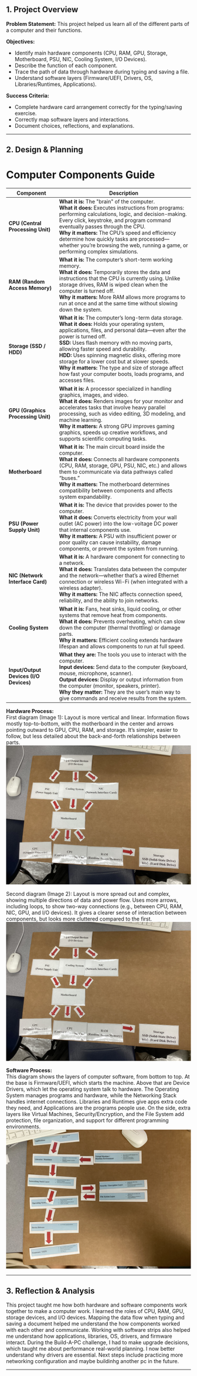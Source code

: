 ## 1. Project Overview

**Problem Statement:** 
This project helped us learn all of the different parts of a computer and their functions.

**Objectives:**  
- Identify main hardware components (CPU, RAM, GPU, Storage, Motherboard, PSU, NIC, Cooling System, I/O Devices).  
- Describe the function of each component.  
- Trace the path of data through hardware during typing and saving a file.  
- Understand software layers (Firmware/UEFI, Drivers, OS, Libraries/Runtimes, Applications).  

**Success Criteria:**  
- Complete hardware card arrangement correctly for the typing/saving exercise.  
- Correctly map software layers and interactions.  
- Document choices, reflections, and explanations.  

---

## 2. Design & Planning

# Computer Components Guide

| Component | Description |
|-----------|-------------|
| **CPU (Central Processing Unit)** | **What it is:** The "brain" of the computer.<br>**What it does:** Executes instructions from programs: performing calculations, logic, and decision-making. Every click, keystroke, and program command eventually passes through the CPU.<br>**Why it matters:** The CPU’s speed and efficiency determine how quickly tasks are processed—whether you’re browsing the web, running a game, or performing complex simulations. |
| **RAM (Random Access Memory)** | **What it is:** The computer’s short-term working memory.<br>**What it does:** Temporarily stores the data and instructions that the CPU is currently using. Unlike storage drives, RAM is wiped clean when the computer is turned off.<br>**Why it matters:** More RAM allows more programs to run at once and at the same time without slowing down the system. |
| **Storage (SSD / HDD)** | **What it is:** The computer’s long-term data storage.<br>**What it does:** Holds your operating system, applications, files, and personal data—even after the power is turned off.<br>**SSD:** Uses flash memory with no moving parts, allowing faster speed and durability.<br>**HDD:** Uses spinning magnetic disks, offering more storage for a lower cost but at slower speeds.<br>**Why it matters:** The type and size of storage affect how fast your computer boots, loads programs, and accesses files. |
| **GPU (Graphics Processing Unit)** | **What it is:** A processor specialized in handling graphics, images, and video.<br>**What it does:** Renders images for your monitor and accelerates tasks that involve heavy parallel processing, such as video editing, 3D modeling, and machine learning.<br>**Why it matters:** A strong GPU improves gaming graphics, speeds up creative workflows, and supports scientific computing tasks. |
| **Motherboard** | **What it is:** The main circuit board inside the computer.<br>**What it does:** Connects all hardware components (CPU, RAM, storage, GPU, PSU, NIC, etc.) and allows them to communicate via data pathways called “buses.”<br>**Why it matters:** The motherboard determines compatibility between components and affects system expandability. |
| **PSU (Power Supply Unit)** | **What it is:** The device that provides power to the computer.<br>**What it does:** Converts electricity from your wall outlet (AC power) into the low-voltage DC power that internal components use.<br>**Why it matters:** A PSU with insufficient power or poor quality can cause instability, damage components, or prevent the system from running. |
| **NIC (Network Interface Card)** | **What it is:** A hardware component for connecting to a network.<br>**What it does:** Translates data between the computer and the network—whether that’s a wired Ethernet connection or wireless Wi-Fi (when integrated with a wireless adapter).<br>**Why it matters:** The NIC affects connection speed, reliability, and the ability to join networks. |
| **Cooling System** | **What it is:** Fans, heat sinks, liquid cooling, or other systems that remove heat from components.<br>**What it does:** Prevents overheating, which can slow down the computer (thermal throttling) or damage parts.<br>**Why it matters:** Efficient cooling extends hardware lifespan and allows components to run at full speed. |
| **Input/Output Devices (I/O Devices)** | **What they are:** The tools you use to interact with the computer.<br>**Input devices:** Send data to the computer (keyboard, mouse, microphone, scanner).<br>**Output devices:** Display or output information from the computer (monitor, speakers, printer).<br>**Why they matter:** They are the user’s main way to give commands and receive results from the system. |


**Hardware Process:**  
First diagram (Image 1):
Layout is more vertical and linear.
Information flows mostly top-to-bottom, with the motherboard in the center and arrows pointing outward to GPU, CPU, RAM, and storage. It’s simpler, easier to follow, but less detailed about the back-and-forth relationships between parts.
![screenshot](IMG_2202.jpg)

Second diagram (Image 2):
Layout is more spread out and complex, showing multiple directions of data and power flow.
Uses more arrows, including loops, to show two-way connections (e.g., between CPU, RAM, NIC, GPU, and I/O devices).
It gives a clearer sense of interaction between components, but looks more cluttered compared to the first.
![screenshot](IMG_2202.jpg)

**Software Process:**  
This diagram shows the layers of computer software, from bottom to top. At the base is Firmware/UEFI, which starts the machine. Above that are Device Drivers, which let the operating system talk to hardware. The Operating System manages programs and hardware, while the Networking Stack handles internet connections. Libraries and Runtimes give apps extra code they need, and Applications are the programs people use. On the side, extra layers like Virtual Machines, Security/Encryption, and the File System add protection, file organization, and support for different programming environments.
![screenshot](IMG_2205.JPG)


---

## 3. Reflection & Analysis

This project taught me how both hardware and software components work together to make a computer work. I learned the roles of CPU, RAM, GPU, storage devices, and I/O devices. Mapping the data flow when typing and saving a document helped me understand the how components worked with each other and communicate. Working with software strips also helped me understand how applications, libraries, OS, drivers, and firmware interact. During the Build-A-PC challenge, I had to make upgrade decisions, which taught me about performance real-world planning. I now better understand why drivers are essential. Next steps include practicing more networking configuration and maybe buildinhg another pc in the future. 

---
